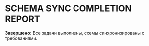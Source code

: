 # SCHEMA SYNC COMPLETION REPORT

**Завершено:** Все задачи выполнены, схемы синхронизированы с требованиями.
